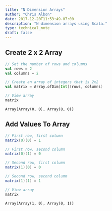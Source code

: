 ```yaml
---
title: "N Dimension Arrays"
author: "Chris Albon"
date: 2017-12-20T11:53:49-07:00
description: "N dimension arrays using Scala."
type: technical_note
draft: false
---
```

## Create 2 x 2 Array


```scala
// Set the number of rows and columns
val rows = 2
val columns = 2

// Create an array of integers that is 2x2
val matrix = Array.ofDim[Int](rows, columns)
```


```scala
// View array
matrix
```




    Array(Array(0, 0), Array(0, 0))



## Add Values To Array


```scala
// First row, first column
matrix(0)(0) = 1

// First row, second column
matrix(0)(1) = 0

// Second row, first column
matrix(1)(0) = 0

// Second row, second column
matrix(1)(1) = 1
```


```scala
// View array
matrix
```




    Array(Array(1, 0), Array(0, 1))



